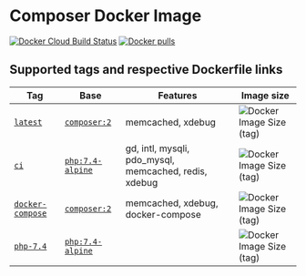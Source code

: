 # Composer Docker Image

[![Docker Cloud Build Status](https://img.shields.io/docker/cloud/build/ikaraszi/composer)](https://hub.docker.com/r/ikaraszi/composer/builds)
[![Docker pulls](https://img.shields.io/docker/pulls/ikaraszi/composer.svg)](https://hub.docker.com/r/ikaraszi/composer/)

## Supported tags and respective Dockerfile links

| Tag                                                                                                | Base                                              | Features                                              | Image size                                                                                            |
| -------------------------------------------------------------------------------------------------- | ------------------------------------------------- | ----------------------------------------------------- | ----------------------------------------------------------------------------------------------------- |
| [`latest`](https://github.com/raszi/docker-composer/blob/master/Dockerfile)                        | [`composer:2`](https://hub.docker.com/_/composer) | memcached, xdebug                                     | ![Docker Image Size (tag)](https://img.shields.io/docker/image-size/ikaraszi/composer/latest)         |
| [`ci`](https://github.com/raszi/docker-composer/blob/master/ci/Dockerfile)                         | [`php:7.4-alpine`](https://hub.docker.com/_/php)  | gd, intl, mysqli, pdo_mysql, memcached, redis, xdebug | ![Docker Image Size (tag)](https://img.shields.io/docker/image-size/ikaraszi/composer/ci)             |
| [`docker-compose`](https://github.com/raszi/docker-composer/blob/master/docker-compose/Dockerfile) | [`composer:2`](https://hub.docker.com/_/composer) | memcached, xdebug, docker-compose                     | ![Docker Image Size (tag)](https://img.shields.io/docker/image-size/ikaraszi/composer/docker-compose) |
| [`php-7.4`](https://github.com/raszi/docker-composer/blob/master/php-7.4/Dockerfile)               | [`php:7.4-alpine`](https://hub.docker.com/_/php)  |                                                       | ![Docker Image Size (tag)](https://img.shields.io/docker/image-size/ikaraszi/composer/php-7.4)        |
